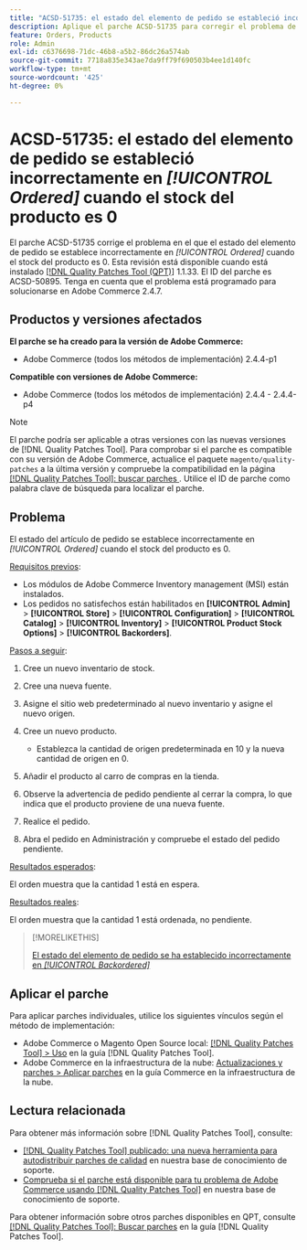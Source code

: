 ```yaml
---
title: "ACSD-51735: el estado del elemento de pedido se estableció incorrectamente en *[!UICONTROL Ordered]* cuando el stock del producto es 0"
description: Aplique el parche ACSD-51735 para corregir el problema de Adobe Commerce en el que el estado del elemento de pedido se establece incorrectamente en *[!UICONTROL Ordered]* cuando el stock del producto es 0.
feature: Orders, Products
role: Admin
exl-id: c6376698-71dc-46b8-a5b2-86dc26a574ab
source-git-commit: 7718a835e343ae7da9ff79f690503b4ee1d140fc
workflow-type: tm+mt
source-wordcount: '425'
ht-degree: 0%

---
```


# ACSD-51735: el estado del elemento de pedido se estableció incorrectamente en *[!UICONTROL Ordered]* cuando el stock del producto es 0

El parche ACSD-51735 corrige el problema en el que el estado del elemento de pedido se establece incorrectamente en *[!UICONTROL Ordered]* cuando el stock del producto es 0. Esta revisión está disponible cuando está instalado [[!DNL Quality Patches Tool (QPT)]](/help/announcements/adobe-commerce-announcements/magento-quality-patches-released-new-tool-to-self-serve-quality-patches.md) 1.1.33. El ID del parche es ACSD-50895. Tenga en cuenta que el problema está programado para solucionarse en Adobe Commerce 2.4.7.

## Productos y versiones afectados

**El parche se ha creado para la versión de Adobe Commerce:**

* Adobe Commerce (todos los métodos de implementación) 2.4.4-p1

**Compatible con versiones de Adobe Commerce:**

* Adobe Commerce (todos los métodos de implementación) 2.4.4 - 2.4.4-p4

>[!NOTE]
>
>El parche podría ser aplicable a otras versiones con las nuevas versiones de [!DNL Quality Patches Tool]. Para comprobar si el parche es compatible con su versión de Adobe Commerce, actualice el paquete `magento/quality-patches` a la última versión y compruebe la compatibilidad en la página [[!DNL Quality Patches Tool]: buscar parches ](https://experienceleague.adobe.com/tools/commerce-quality-patches/index.html). Utilice el ID de parche como palabra clave de búsqueda para localizar el parche.

## Problema

El estado del artículo de pedido se establece incorrectamente en *[!UICONTROL Ordered]* cuando el stock del producto es 0.

<u>Requisitos previos</u>:

* Los módulos de Adobe Commerce Inventory management (MSI) están instalados.
* Los pedidos no satisfechos están habilitados en **[!UICONTROL Admin]** > **[!UICONTROL Store]** > **[!UICONTROL Configuration]** > **[!UICONTROL Catalog]** > **[!UICONTROL Inventory]** > **[!UICONTROL Product Stock Options]** > **[!UICONTROL Backorders]**.

<u>Pasos a seguir</u>:

1. Cree un nuevo inventario de stock.
1. Cree una nueva fuente.
1. Asigne el sitio web predeterminado al nuevo inventario y asigne el nuevo origen.
1. Cree un nuevo producto.

   * Establezca la cantidad de origen predeterminada en 10 y la nueva cantidad de origen en 0.

1. Añadir el producto al carro de compras en la tienda.
1. Observe la advertencia de pedido pendiente al cerrar la compra, lo que indica que el producto proviene de una nueva fuente.
1. Realice el pedido.
1. Abra el pedido en Administración y compruebe el estado del pedido pendiente.

<u>Resultados esperados</u>:

El orden muestra que la cantidad 1 está en espera.

<u>Resultados reales</u>:

El orden muestra que la cantidad 1 está ordenada, no pendiente.

>[!MORELIKETHIS]
>
>[El estado del elemento de pedido se ha establecido incorrectamente en *[!UICONTROL Backordered]*](/help/support-tools/patches-available-in-qpt-tool/v1-1-33/acsd-51408-order-item-status-is-set-to-backordered.md)

## Aplicar el parche

Para aplicar parches individuales, utilice los siguientes vínculos según el método de implementación:

* Adobe Commerce o Magento Open Source local: [[!DNL Quality Patches Tool] > Uso](https://experienceleague.adobe.com/docs/commerce-operations/tools/quality-patches-tool/usage.html) en la guía [!DNL Quality Patches Tool].
* Adobe Commerce en la infraestructura de la nube: [Actualizaciones y parches > Aplicar parches](https://experienceleague.adobe.com/docs/commerce-cloud-service/user-guide/develop/upgrade/apply-patches.html) en la guía Commerce en la infraestructura de la nube.

## Lectura relacionada

Para obtener más información sobre [!DNL Quality Patches Tool], consulte:

* [[!DNL Quality Patches Tool] publicado: una nueva herramienta para autodistribuir parches de calidad](/help/announcements/adobe-commerce-announcements/magento-quality-patches-released-new-tool-to-self-serve-quality-patches.md) en nuestra base de conocimiento de soporte.
* [Comprueba si el parche está disponible para tu problema de Adobe Commerce usando [!DNL Quality Patches Tool]](/help/support-tools/patches-available-in-qpt-tool/check-patch-for-magento-issue-with-magento-quality-patches.md) en nuestra base de conocimiento de soporte.

Para obtener información sobre otros parches disponibles en QPT, consulte [[!DNL Quality Patches Tool]: Buscar parches](https://experienceleague.adobe.com/tools/commerce-quality-patches/index.html) en la guía [!DNL Quality Patches Tool].
